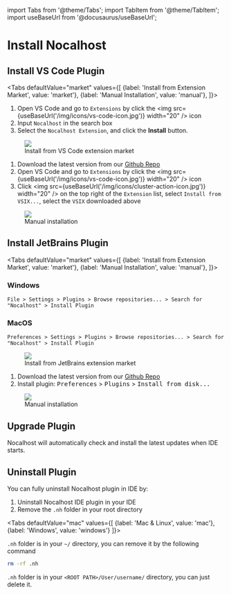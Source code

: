 import Tabs from '@theme/Tabs';
import TabItem from '@theme/TabItem';
import useBaseUrl from '@docusaurus/useBaseUrl';

# Install Nocalhost

## Install VS Code Plugin

<Tabs
  defaultValue="market"
  values={[
    {label: 'Install from Extension Market', value: 'market'},
    {label: 'Manual Installation', value: 'manual'},
  ]}>
<TabItem value="market">

1. Open VS Code and go to `Extensions` by click the <img src={useBaseUrl('/img/icons/vs-code-icon.jpg')} width="20" /> icon
2. Input `Nocalhost` in the search box
3. Select the `Nocalhost Extension`, and click the **Install** button.

<figure className="img-frame">
  <img className="gif-img" src={useBaseUrl('/img/installation/vscode-market.png')} />
  <figcaption>Install from VS Code extension market</figcaption>
</figure>

</TabItem>
  
<TabItem value="manual">

1. Download the latest version from our [Github Repo](https://github.com/nocalhost/nocalhost-vscode-plugin/releases/latest)
2. Open VS Code and go to `Extensions` by click the <img src={useBaseUrl('/img/icons/vs-code-icon.jpg')} width="20" /> icon
3. Click <img src={useBaseUrl('/img/icons/cluster-action-icon.jpg')} width="20" /> on the top right of the `Extension` list, select `Install from VSIX...`, select the `VSIX` downloaded above

<figure className="img-frame">
  <img className="gif-img" src={useBaseUrl('/img/installation/vs-manual.jpg')} />
  <figcaption>Manual installation</figcaption>
</figure>

</TabItem>

</Tabs>

## Install JetBrains Plugin

<Tabs
  defaultValue="market"
  values={[
    {label: 'Install from Extension Market', value: 'market'},
    {label: 'Manual Installation', value: 'manual'},
  ]}>
<TabItem value="market">

### Windows
    
`File > Settings > Plugins > Browse repositories... > Search for "Nocalhost" > Install Plugin`

### MacOS

`Preferences > Settings > Plugins > Browse repositories... > Search for "Nocalhost" > Install Plugin`

<figure className="img-frame">
  <img className="gif-img" src={useBaseUrl('/img/installation/jb-market.png')} />
  <figcaption>Install from JetBrains extension market</figcaption>
</figure>

</TabItem>
  
<TabItem value="manual">

1. Download the latest version from our [Github Repo](https://github.com/nocalhost/nocalhost-intellij-plugin/releases/latest)
2. Install plugin: <kbd>Preferences</kbd> > <kbd>Plugins</kbd> > <kbd>Install from disk... </kbd>

<figure className="img-frame">
  <img className="gif-img" src={useBaseUrl('/img/installation/jb-manual.jpg')} />
  <figcaption>Manual installation</figcaption>
</figure>

</TabItem>

</Tabs>

## Upgrade Plugin

Nocalhost will automatically check and install the latest updates when IDE starts.

## Uninstall Plugin

You can fully uninstall Nocalhost plugin in IDE by:

1. Uninstall Nocalhost IDE plugin in your IDE
2. Remove the `.nh` folder in your root directory

<Tabs
  defaultValue="mac"
  values={[
    {label: 'Mac & Linux', value: 'mac'},
    {label: 'Windows', value: 'windows'}
  ]}>

<TabItem value="mac">

`.nh` folder is in your `~/` directory, you can remove it by the following command

```bash
rm -rf .nh
```

</TabItem>

<TabItem value="windows">

`.nh` folder is in your `<ROOT PATH>/User/username/` directory, you can just delete it.
</TabItem>

</Tabs>